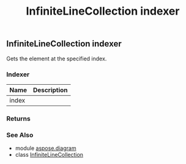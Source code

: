 ﻿---
title: InfiniteLineCollection indexer
second_title: Aspose.Diagram for Python via .NET API References
description: 
type: docs
weight: 40
url: /python-net/aspose.diagram/infinitelinecollection/__getitem__/
is_root: false
---

## InfiniteLineCollection indexer


Gets the element at the specified index.
### Indexer
| Name | Description |
| :- | :- |
| index |  |


### Returns 




### See Also
* module [aspose.diagram](../../)
* class [InfiniteLineCollection](/diagram/python-net/aspose.diagram/infinitelinecollection)
